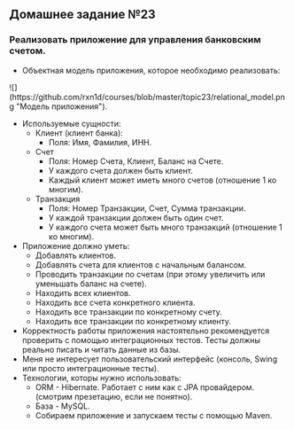 ## Домашнее задание №23

### Реализовать приложение для управления банковским счетом.
 * Объектная модель приложения, которое необходимо реализовать:
<p>![](https://github.com/rxn1d/courses/blob/master/topic23/relational_model.png "Модель приложения").

 * Используемые сущности:
   + Клиент (клиент банка):
     - Поля: Имя, Фамилия, ИНН.
   + Счет
     - Поля: Номер Счета, Клиент, Баланс на Счете.
     - У каждого счета должен быть клиент.
     - Каждый клиент может иметь много счетов (отношение 1 ко многим).
   + Транзакция
     - Поля: Номер Транзакции, Счет, Сумма транзакции.
     - У каждой транзакции должен быть один счет.
     - У каждого счета может быть много транзакций (отношение 1 ко многим).
 * Приложение должно уметь:
   + Добавлять клиентов.
   + Добавлять счета для клиентов с начальным балансом.
   + Проводить транзакции по счетам (при этому увеличить или уменьшать баланс на счете).
   + Находить всех клиентов.
   + Находить все счета конкретного клиента.
   + Находить все транзакции по конкретному счету.
   + Находить все транзакции по конкретному клиенту.
 * Корректность работы приложения настоятельно рекомендуется проверить с помощью интеграционных тестов.
 Тесты должны реально писать и читать данные из базы.
 * Меня не интересует пользовательский интерфейс (консоль, Swing или просто интеграционные тесты).
 * Технологии, которы нужно использовать:
   + ORM - Hibernate. Работает с ним как с JPA провайдером. (смотрим презетацию, если не понятно).
   + База - MySQL.
   + Собираем приложение и запускаем тесты с помощью Maven.
